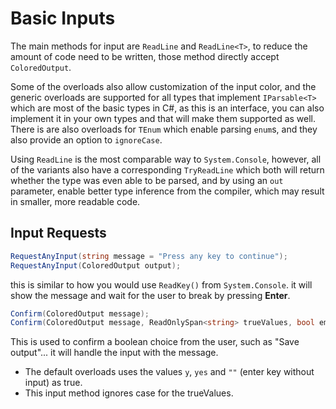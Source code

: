 # Basic Inputs

The main methods for input are `ReadLine` and `ReadLine<T>`, to reduce the amount of code need to be written, those method directly accept `ColoredOutput`.

Some of the overloads also allow customization of the input color, and the generic overloads are supported for all types that implement `IParsable<T>` which are most of the basic types in C#, as this is an interface, you can also implement it in your own types and that will make them supported as well.
There is are also overloads for `TEnum` which enable parsing `enum`s, and they also provide an option to `ignoreCase`.

Using `ReadLine` is the most comparable way to `System.Console`, however, all of the variants also have a corresponding `TryReadLine` which both will return whether the type was even able to be parsed, and by using an `out` parameter, enable better type inference from the compiler, which may result in smaller, more readable code.

## Input Requests

```csharp
RequestAnyInput(string message = "Press any key to continue");
RequestAnyInput(ColoredOutput output);
```

this is similar to how you would use `ReadKey()` from `System.Console`. it will show the message and wait for the user to break by pressing **Enter**.

```csharp
Confirm(ColoredOutput message);
Confirm(ColoredOutput message, ReadOnlySpan<string> trueValues, bool emptyIsTrue = true)
```

This is used to confirm a boolean choice from the user, such as "Save output"... it will handle the input with the message.

* The default overloads uses the values `y`, `yes` and `""` (enter key without input) as true.
* This input method ignores case for the trueValues.
